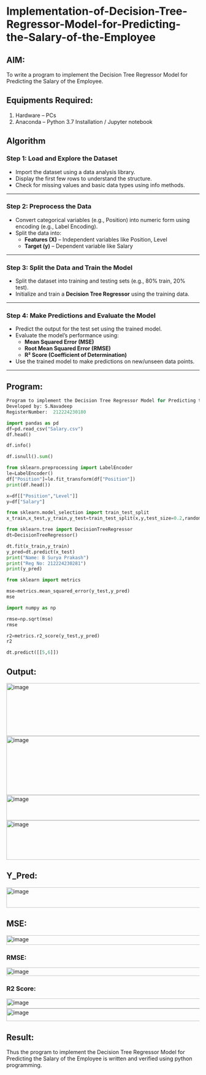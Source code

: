 # Implementation-of-Decision-Tree-Regressor-Model-for-Predicting-the-Salary-of-the-Employee

## AIM:
To write a program to implement the Decision Tree Regressor Model for Predicting the Salary of the Employee.

## Equipments Required:
1. Hardware – PCs
2. Anaconda – Python 3.7 Installation / Jupyter notebook

## Algorithm
### Step 1: Load and Explore the Dataset
- Import the dataset using a data analysis library.
- Display the first few rows to understand the structure.
- Check for missing values and basic data types using info methods.

---

### Step 2: Preprocess the Data
- Convert categorical variables (e.g., Position) into numeric form using encoding (e.g., Label Encoding).
- Split the data into:
  - **Features (X)** – Independent variables like Position, Level
  - **Target (y)** – Dependent variable like Salary

---

### Step 3: Split the Data and Train the Model
- Split the dataset into training and testing sets (e.g., 80% train, 20% test).
- Initialize and train a **Decision Tree Regressor** using the training data.

---

### Step 4: Make Predictions and Evaluate the Model
- Predict the output for the test set using the trained model.
- Evaluate the model’s performance using:
  - **Mean Squared Error (MSE)**
  - **Root Mean Squared Error (RMSE)**
  - **R² Score (Coefficient of Determination)**
- Use the trained model to make predictions on new/unseen data points.

---


## Program:
```python
Program to implement the Decision Tree Regressor Model for Predicting the Salary of the Employee.
Developed by: S.Navadeep
RegisterNumber:  212224230180
```
```python
import pandas as pd
df=pd.read_csv("Salary.csv")
df.head()

df.info()

df.isnull().sum()

from sklearn.preprocessing import LabelEncoder
le=LabelEncoder()
df["Position"]=le.fit_transform(df["Position"])
print(df.head())

x=df[["Position","Level"]]
y=df["Salary"]

from sklearn.model_selection import train_test_split
x_train,x_test,y_train,y_test=train_test_split(x,y,test_size=0.2,random_state=2)

from sklearn.tree import DecisionTreeRegressor
dt=DecisionTreeRegressor()

dt.fit(x_train,y_train)
y_pred=dt.predict(x_test)
print("Name: B Surya Prakash")
print("Reg No: 212224230281")
print(y_pred)

from sklearn import metrics

mse=metrics.mean_squared_error(y_test,y_pred)
mse

import numpy as np

rmse=np.sqrt(mse)
rmse

r2=metrics.r2_score(y_test,y_pred)
r2

dt.predict([[5,6]])
```

## Output:
<img width="719" height="138" alt="image" src="https://github.com/user-attachments/assets/167cc4b4-ec46-4b3b-9b02-74f46f41ed88" />

<img width="722" height="154" alt="image" src="https://github.com/user-attachments/assets/abdf004e-c219-4681-a84e-f7606485f1a9" />

<img width="722" height="66" alt="image" src="https://github.com/user-attachments/assets/2f5f81c3-a284-4ed0-b554-20498dc4a44f" />

<img width="713" height="103" alt="image" src="https://github.com/user-attachments/assets/b7cff12a-5119-4791-b9d7-075658678d11" />

## Y_Pred:
<img width="715" height="53" alt="image" src="https://github.com/user-attachments/assets/cc364ffd-f6cf-46a2-81f7-314675eadba1" />

## MSE:
<img width="720" height="25" alt="image" src="https://github.com/user-attachments/assets/ae71b6d6-72f3-44d4-bee9-495d9b888876" />

### RMSE:
<img width="715" height="22" alt="image" src="https://github.com/user-attachments/assets/7ca241f1-56cf-435a-873b-73454b371cad" />

### R2 Score:
<img width="719" height="26" alt="image" src="https://github.com/user-attachments/assets/44150a59-ea96-4ec7-8153-3c046768c51d" />



<img width="727" height="33" alt="image" src="https://github.com/user-attachments/assets/c6970e9a-178f-4f4f-aabc-732f9c4fb5ca" />


## Result:
Thus the program to implement the Decision Tree Regressor Model for Predicting the Salary of the Employee is written and verified using python programming.
